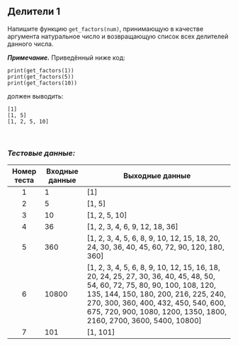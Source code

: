 ## Делители 1

Напишите функцию <code>get_factors(num)</code>, принимающую в качестве аргумента натуральное число и возвращающую список всех делителей данного числа.

***Примечание.*** Приведённый ниже код:

<pre><code>print(get_factors(1))
print(get_factors(5))
print(get_factors(10))
</code></pre>

должен выводить:

<pre><code>[1]
[1, 5]
[1, 2, 5, 10]
</code></pre>

<br>

### *Тестовые данные:*

| Номер теста | Входные данные | Выходные данные                                                                                                                                                                                                                                                                   |
|:-----------:|----------------|-----------------------------------------------------------------------------------------------------------------------------------------------------------------------------------------------------------------------------------------------------------------------------------|
|      1      | 1              | [1]                                                                                                                                                                                                                                                                               |
|      2      | 5              | [1, 5]                                                                                                                                                                                                                                                                            |
|      3      | 10             | [1, 2, 5, 10]                                                                                                                                                                                                                                                                     |
|      4      | 36             | [1, 2, 3, 4, 6, 9, 12, 18, 36]                                                                                                                                                                                                                                                    |
|      5      | 360            | [1, 2, 3, 4, 5, 6, 8, 9, 10, 12, 15, 18, 20, 24, 30, 36, 40, 45, 60, 72, 90, 120, 180, 360]                                                                                                                                                                                       |
|      6      | 10800          | [1, 2, 3, 4, 5, 6, 8, 9, 10, 12, 15, 16, 18, 20, 24, 25, 27, 30, 36, 40, 45, 48, 50, 54, 60, 72, 75, 80, 90, 100, 108, 120, 135, 144, 150, 180, 200, 216, 225, 240, 270, 300, 360, 400, 432, 450, 540, 600, 675, 720, 900, 1080, 1200, 1350, 1800, 2160, 2700, 3600, 5400, 10800] |
|      7      | 101            | [1, 101]                                                                                                                                                                                                                                                                          |